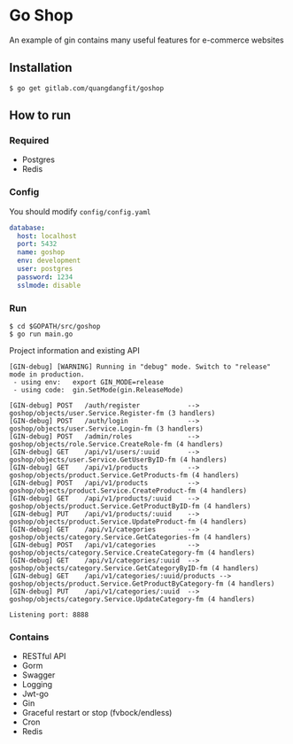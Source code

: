 # Go Shop

An example of gin contains many useful features for e-commerce websites

## Installation
```
$ go get gitlab.com/quangdangfit/goshop
```

## How to run

### Required

- Postgres
- Redis

### Config

You should modify `config/config.yaml`

```yaml
database:
  host: localhost
  port: 5432
  name: goshop
  env: development
  user: postgres
  password: 1234
  sslmode: disable
```

### Run
```shell script
$ cd $GOPATH/src/goshop
$ go run main.go 
```

Project information and existing API

```
[GIN-debug] [WARNING] Running in "debug" mode. Switch to "release" mode in production.
 - using env:	export GIN_MODE=release
 - using code:	gin.SetMode(gin.ReleaseMode)

[GIN-debug] POST   /auth/register            --> goshop/objects/user.Service.Register-fm (3 handlers)
[GIN-debug] POST   /auth/login               --> goshop/objects/user.Service.Login-fm (3 handlers)
[GIN-debug] POST   /admin/roles              --> goshop/objects/role.Service.CreateRole-fm (4 handlers)
[GIN-debug] GET    /api/v1/users/:uuid       --> goshop/objects/user.Service.GetUserByID-fm (4 handlers)
[GIN-debug] GET    /api/v1/products          --> goshop/objects/product.Service.GetProducts-fm (4 handlers)
[GIN-debug] POST   /api/v1/products          --> goshop/objects/product.Service.CreateProduct-fm (4 handlers)
[GIN-debug] GET    /api/v1/products/:uuid    --> goshop/objects/product.Service.GetProductByID-fm (4 handlers)
[GIN-debug] PUT    /api/v1/products/:uuid    --> goshop/objects/product.Service.UpdateProduct-fm (4 handlers)
[GIN-debug] GET    /api/v1/categories        --> goshop/objects/category.Service.GetCategories-fm (4 handlers)
[GIN-debug] POST   /api/v1/categories        --> goshop/objects/category.Service.CreateCategory-fm (4 handlers)
[GIN-debug] GET    /api/v1/categories/:uuid  --> goshop/objects/category.Service.GetCategoryByID-fm (4 handlers)
[GIN-debug] GET    /api/v1/categories/:uuid/products --> goshop/objects/product.Service.GetProductByCategory-fm (4 handlers)
[GIN-debug] PUT    /api/v1/categories/:uuid  --> goshop/objects/category.Service.UpdateCategory-fm (4 handlers)

Listening port: 8888
```

### Contains
- RESTful API
- Gorm
- Swagger
- Logging
- Jwt-go
- Gin
- Graceful restart or stop (fvbock/endless)
- Cron
- Redis